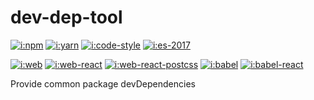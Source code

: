 # dev-dep-tool

[![i:npm]][l:npm]
[![i:yarn]][l:yarn]
[![i:code-style]][l:code-style]
[![i:es-2017]][l:es-2017]

[![i:web]][l:web]
[![i:web-react]][l:web-react]
[![i:web-react-postcss]][l:web-react-postcss]
[![i:babel]][l:babel]
[![i:babel-react]][l:babel-react]

Provide common package devDependencies

[i:npm]: https://img.shields.io/npm/v/dev-dep-tool.svg
[l:npm]: https://www.npmjs.com/package/dev-dep-tool
[i:yarn]: https://img.shields.io/badge/yarn-dev--dep--tool-blue.svg
[l:yarn]: https://yarn.pm/dev-dep-tool
[i:code-style]: https://img.shields.io/badge/code_style-standard-brightgreen.svg
[l:code-style]: https://standardjs.com
[i:es-2017]: https://img.shields.io/badge/mostly-ES2017-blue.svg
[l:es-2017]: http://node.green

[i:web]: https://img.shields.io/badge/dev--dep-web-blue.svg
[l:web]: https://yarn.pm/dev-dep-web
[i:web-react]: https://img.shields.io/badge/dev--dep-web--react-blue.svg
[l:web-react]: https://yarn.pm/dev-dep-web-react
[i:web-react-postcss]: https://img.shields.io/badge/dev--dep-web--react--postcss-blue.svg
[l:web-react-postcss]: https://yarn.pm/dev-dep-web-react-postcss
[i:babel]: https://img.shields.io/badge/dev--dep-babel-blue.svg
[l:babel]: https://yarn.pm/dev-dep-babel
[i:babel-react]: https://img.shields.io/badge/dev--dep-babel--react-blue.svg
[l:babel-react]: https://yarn.pm/dev-dep-babel-react
